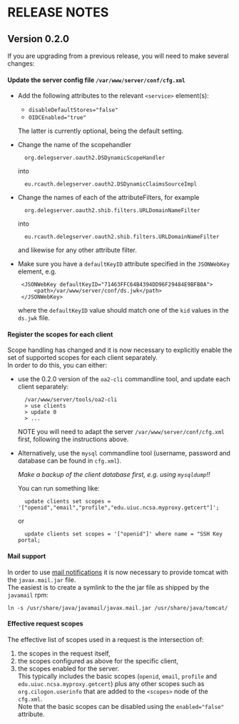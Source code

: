 # RELEASE NOTES

## Version 0.2.0

If you are upgrading from a previous release, you will need to make several
changes:

#### Update the server config file `/var/www/server/conf/cfg.xml`

* Add the following attributes to the relevant `<service>` element(s):
    * `disableDefaultStores="false"`
    * `OIDCEnabled="true"`

  The latter is currently optional, being the default setting.

* Change the name of the scopehandler

        org.delegserver.oauth2.DSDynamicScopeHandler

  into

        eu.rcauth.delegserver.oauth2.DSDynamicClaimsSourceImpl

* Change the names of each of the attributeFilters, for example

        org.delegserver.oauth2.shib.filters.URLDomainNameFilter

  into

        eu.rcauth.delegserver.oauth2.shib.filters.URLDomainNameFilter

  and likewise for any other attribute filter.

* Make sure you have a `defaultKeyID` attribute specified in the `JSONWebKey` element, e.g.

       <JSONWebKey defaultKeyID="71463FFC64B4394DD96F29484E9BFB0A">
           <path>/var/www/server/conf/ds.jwk</path>
       </JSONWebKey>

  where the `defaultKeyID` value should match one of the `kid` values in the `ds.jwk` file.

#### Register the scopes for each client

Scope handling has changed and it is now necessary to explicitly enable the set
of supported scopes for each client separately.  
In order to do this, you can either:

* use the 0.2.0 version of the `oa2-cli` commandline tool, and update each
  client separately:

        /var/www/server/tools/oa2-cli
        > use clients
        > update 0
        > ...

  NOTE you will need to adapt the server `/var/www/server/conf/cfg.xml` first,
  following the instructions above.

* Alternatively, use the `mysql` commandline tool
  (username, password and database can be found in `cfg.xml`).

  *Make a backup of the client database first, e.g. using `mysqldump`!!*

  You can run something like:

        update clients set scopes = '["openid","email","profile","edu.uiuc.ncsa.myproxy.getcert"]';

  or

        update clients set scopes = '["openid"]' where name = "SSH Key portal;

#### Mail support

In order to use [mail notifications](http://grid.ncsa.illinois.edu/myproxy/oauth/server/configuration/server-email.xhtml)
it is now necessary to provide tomcat with the `javax.mail.jar` file.  
The easiest is to create a symlink to the the jar file as shipped by the `javamail` rpm:

    ln -s /usr/share/java/javamail/javax.mail.jar /usr/share/java/tomcat/

#### Effective request scopes

The effective list of scopes used in a request is the intersection of:

1. the scopes in the request itself,
2. the scopes configured as above for the specific client,
3. the scopes enabled for the server.  
   This typically includes the basic scopes
   (`openid`, `email`, `profile` and `edu.uiuc.ncsa.myproxy.getcert`)
   plus any other scopes such as `org.cilogon.userinfo` that are added to the
   `<scopes>` node of the `cfg.xml`.  
   Note that the basic scopes can be disabled using the `enabled="false"` attribute.
